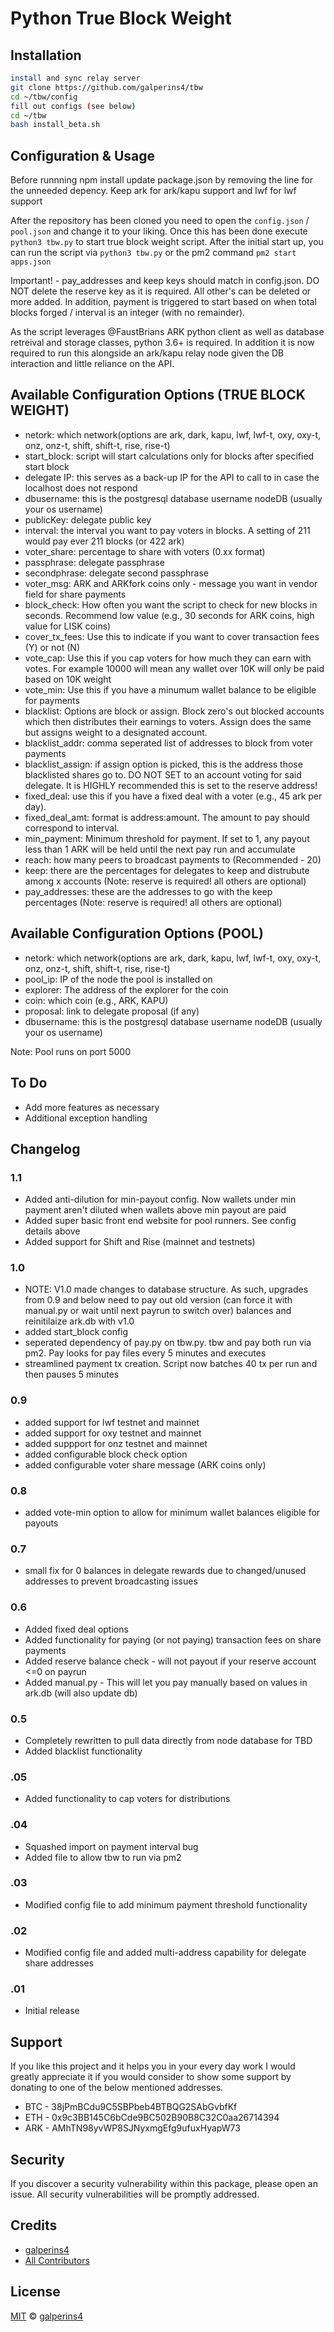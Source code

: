 # Python True Block Weight

## Installation

```sh
install and sync relay server
git clone https://github.com/galperins4/tbw
cd ~/tbw/config
fill out configs (see below)
cd ~/tbw
bash install_beta.sh
```

## Configuration & Usage

Before runnning npm install update package.json by removing the line for the unneeded depency. Keep ark for ark/kapu support and lwf for lwf support

After the repository has been cloned you need to open the `config.json` / `pool.json` and change it to your liking. Once this has been done execute `python3 tbw.py` to start true block weight script. After the initial start up, you can run the script via `python3 tbw.py` or the pm2 command `pm2 start apps.json`

Important! - pay_addresses and keep keys should match in config.json. DO NOT delete the reserve key as it is required. All other's can be deleted or more added. In addition, payment is triggered to start based on when total blocks forged / interval is an integer (with no remainder). 

As the script leverages @FaustBrians ARK python client as well as database retreival and storage classes, python 3.6+ is required. In addition it is  now required to run this alongside an ark/kapu relay node given the DB interaction and little reliance on the API.

## Available Configuration Options (TRUE BLOCK WEIGHT)
- netork: which network(options are ark, dark, kapu, lwf, lwf-t, oxy, oxy-t, onz, onz-t, shift, shift-t, rise, rise-t)
- start_block: script will start calculations only for blocks after specified start block
- delegate IP: this serves as a back-up IP for the API to call to in case the localhost does not respond
- dbusername: this is the postgresql database username nodeDB (usually your os username)
- publicKey: delegate public key
- interval:  the interval you want to pay voters in blocks. A setting of 211 would pay ever 211 blocks (or 422 ark)
- voter_share: percentage to share with voters (0.xx format)
- passphrase: delegate passphrase
- secondphrase: delegate second passphrase
- voter_msg: ARK and ARKfork coins only - message you want in vendor field for share payments
- block_check: How often you want the script to check for new blocks in seconds. Recommend low value (e.g., 30 seconds for ARK coins, high value for LISK coins)
- cover_tx_fees: Use this to indicate if you want to cover transaction fees (Y) or not (N)
- vote_cap: Use this if you cap voters for how much they can earn with votes. For example 10000 will mean any wallet over 10K will only be paid based on 10K weight
- vote_min: Use this if you have a minumum wallet balance to be eligible for payments
- blacklist: Options are block or assign. Block zero's out blocked accounts which then distributes their earnings to voters. Assign does the same but assigns weight to a designated account. 
- blacklist_addr: comma seperated list of addresses to block from voter payments
- blacklist_assign: if assign option is picked, this is the address those blacklisted shares go to. DO NOT SET to an account voting for said delegate. It is HIGHLY recommended this is set to the reserve address!
- fixed_deal: use this if you have a fixed deal with a voter (e.g., 45 ark per day).
- fixed_deal_amt: format is address:amount. The amount to pay should correspond to interval. 
- min_payment: Minimum threshold for payment. If set to 1, any payout less than 1 ARK will be held until the next pay run and accumulate
- reach: how many peers to broadcast payments to (Recommended - 20)
- keep: there are the percentages for delegates to keep and distrubute among x accounts (Note: reserve is required! all others are optional)
- pay_addresses: these are the addresses to go with the keep percentages (Note: reserve is required! all others are optional)

## Available Configuration Options (POOL)
- netork: which network(options are ark, dark, kapu, lwf, lwf-t, oxy, oxy-t, onz, onz-t, shift, shift-t, rise, rise-t)
- pool_ip: IP of the node the pool is installed on
- explorer: The address of the explorer for the coin
- coin: which coin (e.g., ARK, KAPU)
- proposal: link to delegate proposal (if any)
- dbusername: this is the postgresql database username nodeDB (usually your os username)

Note: Pool runs on port 5000

## To Do

- Add more features as necessary
- Additional exception handling

## Changelog

### 1.1
- Added anti-dilution for min-payout config. Now wallets under min payment aren't diluted when wallets above min payout are paid
- Added super basic front end website for pool runners. See config details above
- Added support for Shift and Rise (mainnet and testnets)

### 1.0
- NOTE: V1.0 made changes to database structure. As such, upgrades from 0.9 and below need to pay out old version (can force it with manual.py or wait until next payrun to switch over) balances and reinitilaize ark.db with v1.0
- added start_block config
- seperated dependency of pay.py on tbw.py. tbw and pay both run via pm2. Pay looks for pay files every 5 minutes and executes
- streamlined payment tx creation. Script now batches 40 tx per run and then pauses 5 minutes

### 0.9
- added support for lwf testnet and mainnet
- added support for oxy testnet and mainnet
- added suppport for onz testnet and mainnet
- added configurable block check option
- added configurable voter share message (ARK coins only)

### 0.8
- added vote-min option to allow for minimum wallet balances eligible for payouts

### 0.7
- small fix for 0 balances in delegate rewards due to changed/unused addresses to prevent broadcasting issues

### 0.6
- Added fixed deal options
- Added functionality for paying (or not paying) transaction fees on share payments
- Added reserve balance check - will not payout if your reserve account <=0 on payrun
- Added manual.py - This will let you pay manually based on values in ark.db (will also update db)

### 0.5
- Completely rewritten to pull data directly from node database for TBD
- Added blacklist functionality

### .05
- Added functionality to cap voters for distributions

### .04
- Squashed import on payment interval bug
- Added file to allow tbw to run via pm2 

### .03
- Modified config file to add minimum payment threshold functionality

### .02
- Modified config file and added multi-address capability for delegate share addresses

### .01
- Initial release

## Support

If you like this project and it helps you in your every day work I would greatly appreciate it if you would consider to show some support by donating to one of the below mentioned addresses.

- BTC - 38jPmBCdu9C5SBPbeb4BTBQG2SAbGvbfKf
- ETH - 0x9c3BB145C6bCde9BC502B90B8C32C0aa26714394
- ARK - AMhTN98yvWP8SJNyxmgEfg9ufuxHyapW73

## Security

If you discover a security vulnerability within this package, please open an issue. All security vulnerabilities will be promptly addressed.

## Credits

- [galperins4](https://github.com/galperins4)
- [All Contributors](../../contributors)

## License

[MIT](LICENSE) © [galperins4](https://github.com/galperins4)





